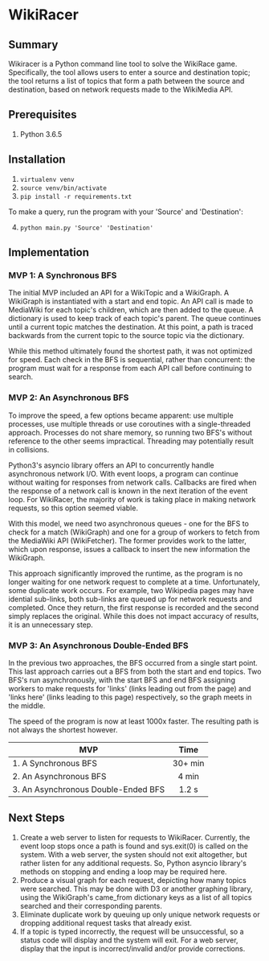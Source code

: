 # WikiRacer

## Summary
Wikiracer is a Python command line tool to solve the WikiRace game. Specifically, the tool allows users to enter a source and destination topic; the tool returns a list of topics that form a path between the source and destination, based on network requests made to the WikiMedia API.

## Prerequisites
1. Python 3.6.5

## Installation
1. `virtualenv venv`
2. `source venv/bin/activate`
3. `pip install -r requirements.txt`

To make a query, run the program with your 'Source' and 'Destination':

4. `python main.py 'Source' 'Destination'`

## Implementation
### MVP 1: A Synchronous BFS
The initial MVP included an API for a WikiTopic and a WikiGraph. A WikiGraph is instantiated with a start and end topic. An API call is made to MediaWiki for each topic's children, which are then added to the queue. A dictionary is used to keep track of each topic's parent. The queue continues until a current topic matches the destination. At this point, a path is traced backwards from the current topic to the source topic via the dictionary.

While this method ultimately found the shortest path, it was not optimized for speed. Each check in the BFS is sequential, rather than concurrent: the program must wait for a response from each API call before continuing to search.

### MVP 2: An Asynchronous BFS
To improve the speed, a few options became apparent: use multiple processes, use multiple threads or use coroutines with a single-threaded approach. Processes do not share memory, so running two BFS's without reference to the other seems impractical. Threading may potentially result in collisions.

Python3's asyncio library offers an API to concurrently handle asynchronous network I/O. With event loops, a program can continue without waiting for responses from network calls. Callbacks are fired when the response of a network call is known in the next iteration of the event loop. For WikiRacer, the majority of work is taking place in making network requests, so this option seemed viable.

With this model, we need two asynchronous queues - one for the BFS to check for a match (WikiGraph) and one for a group of workers to fetch from the MediaWiki API (WikiFetcher). The former provides work to the latter, which upon response, issues a callback to insert the new information the WikiGraph.

This approach significantly improved the runtime, as the program is no longer waiting for one network request to complete at a time. Unfortunately, some duplicate work occurs. For example, two Wikipedia pages may have idential sub-links, both sub-links are queued up for network requests and completed. Once they return, the first response is recorded and the second simply replaces the original. While this does not impact accuracy of results, it is an unnecessary step.

### MVP 3: An Asynchronous Double-Ended BFS
In the previous two approaches, the BFS occurred from a single start point. This last approach carries out a BFS from both the start and end topics. Two BFS's run asynchronously, with the start BFS and end BFS assigning workers to make requests for 'links' (links leading out from the page) and 'links here' (links leading to this page) respectively, so the graph meets in the middle.

The speed of the program is now at least 1000x faster. The resulting path is not always the shortest however.

| MVP                                 | Time    |
| ------------------------------------|:-------:|
| 1. A Synchronous BFS                | 30+ min |
| 2. An Asynchronous BFS              | 4 min   |
| 3. An Asynchronous Double-Ended BFS | 1.2 s   |

## Next Steps
1. Create a web server to listen for requests to WikiRacer. Currently, the event loop stops once a path is found and sys.exit(0) is called on the system. With a web server, the systen should not exit altogether, but rather listen for any additional requests. So, Python asyncio library's methods on stopping and ending a loop may be required here.
2. Produce a visual graph for each request, depicting how many topics were searched. This may be done with D3 or another graphing library, using the WikiGraph's came_from dictionary keys as a list of all topics searched and their corresponding parents.
3. Eliminate duplicate work by queuing up only unique network requests or dropping additional request tasks that already exist.
4. If a topic is typed incorrectly, the request will be unsuccessful, so a status code will display and the system will exit. For a web server, display that the input is incorrect/invalid and/or provide corrections.
